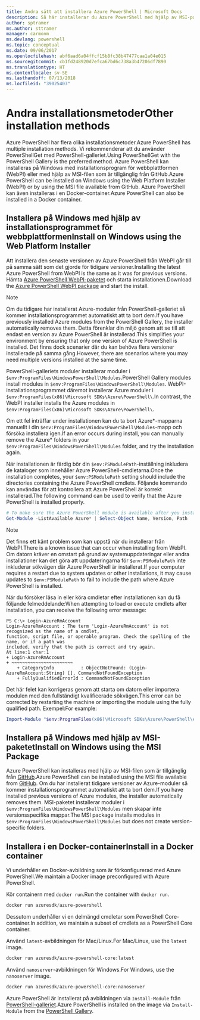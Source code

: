 ```yaml
---
title: Andra sätt att installera Azure PowerShell | Microsoft Docs
description: Så här installerar du Azure PowerShell med hjälp av MSI-paketet eller installationsprogrammet för webbplattformen.
author: sptramer
ms.author: sttramer
manager: carmonm
ms.devlang: powershell
ms.topic: conceptual
ms.date: 09/06/2017
ms.openlocfilehash: abf6aad6a04ffcf15b8fc38b47477caa1a04e015
ms.sourcegitcommit: cb1fd248920d7efca67bd6c738a3b47206df7890
ms.translationtype: HT
ms.contentlocale: sv-SE
ms.lasthandoff: 07/13/2018
ms.locfileid: "39025403"
---
```

# <a name="other-installation-methods"></a><span data-ttu-id="5bf50-103">Andra installationsmetoder</span><span class="sxs-lookup"><span data-stu-id="5bf50-103">Other installation methods</span></span>

<span data-ttu-id="5bf50-104">Azure PowerShell har flera olika installationsmetoder.</span><span class="sxs-lookup"><span data-stu-id="5bf50-104">Azure PowerShell has multiple installation methods.</span></span> <span data-ttu-id="5bf50-105">Vi rekommenderar att du använder PowerShellGet med PowerShell-galleriet.</span><span class="sxs-lookup"><span data-stu-id="5bf50-105">Using PowerShellGet with the PowerShell Gallery is the preferred method.</span></span> <span data-ttu-id="5bf50-106">Azure PowerShell kan installeras på Windows med installationsprogram för webbplattformen (WebPI) eller med hjälp av MSI-filen som är tillgänglig från GitHub.</span><span class="sxs-lookup"><span data-stu-id="5bf50-106">Azure PowerShell can be installed on Windows using the Web Platform Installer (WebPI) or by using the MSI file available from GitHub.</span></span> <span data-ttu-id="5bf50-107">Azure PowerShell kan även installeras i en Docker-container.</span><span class="sxs-lookup"><span data-stu-id="5bf50-107">Azure PowerShell can also be installed in a Docker container.</span></span>

## <a name="install-on-windows-using-the-web-platform-installer"></a><span data-ttu-id="5bf50-108">Installera på Windows med hjälp av installationsprogrammet för webbplattformen</span><span class="sxs-lookup"><span data-stu-id="5bf50-108">Install on Windows using the Web Platform Installer</span></span>

<span data-ttu-id="5bf50-109">Att installera den senaste versionen av Azure PowerShell från WebPI går till på samma sätt som det gjorde för tidigare versioner.</span><span class="sxs-lookup"><span data-stu-id="5bf50-109">Installing the latest Azure PowerShell from WebPI is the same as it was for previous versions.</span></span>
<span data-ttu-id="5bf50-110">Hämta [Azure PowerShell WebPI-paketet](http://aka.ms/webpi-azps) och starta installationen.</span><span class="sxs-lookup"><span data-stu-id="5bf50-110">Download the [Azure PowerShell WebPI package](http://aka.ms/webpi-azps) and start the install.</span></span>

> [!NOTE]
> <span data-ttu-id="5bf50-111">Om du tidigare har installerat Azure-moduler från PowerShell-galleriet så kommer installationsprogrammet automatiskt att ta bort dem.</span><span class="sxs-lookup"><span data-stu-id="5bf50-111">If you have previously installed Azure modules from the PowerShell Gallery, the installer automatically removes them.</span></span> <span data-ttu-id="5bf50-112">Detta förenklar din miljö genom att se till att endast en version av Azure PowerShell är installerad.</span><span class="sxs-lookup"><span data-stu-id="5bf50-112">This simplifies your environment by ensuring that only one version of Azure PowerShell is installed.</span></span> <span data-ttu-id="5bf50-113">Det finns dock scenarier där du kan behöva flera versioner installerade på samma gång.</span><span class="sxs-lookup"><span data-stu-id="5bf50-113">However, there are scenarios where you may need multiple versions installed at the same time.</span></span>
>
> <span data-ttu-id="5bf50-114">PowerShell-galleriets moduler installerar moduler i `$env:ProgramFiles\WindowsPowerShell\Modules`.</span><span class="sxs-lookup"><span data-stu-id="5bf50-114">PowerShell Gallery modules install modules in `$env:ProgramFiles\WindowsPowerShell\Modules`.</span></span> <span data-ttu-id="5bf50-115">WebPI-installationsprogrammet däremot installerar Azure moduler i `$env:ProgramFiles(x86)\Microsoft SDKs\Azure\PowerShell\`.</span><span class="sxs-lookup"><span data-stu-id="5bf50-115">In contrast, the WebPI installer installs the Azure modules in `$env:ProgramFiles(x86)\Microsoft SDKs\Azure\PowerShell\`.</span></span>
>
> <span data-ttu-id="5bf50-116">Om ett fel inträffar under installationen kan du ta bort Azure\*-mapparna manuellt i din `$env:ProgramFiles\WindowsPowerShell\Modules`-mapp och försöka installera igen.</span><span class="sxs-lookup"><span data-stu-id="5bf50-116">If an error occurs during install, you can manually remove the Azure\* folders in your `$env:ProgramFiles\WindowsPowerShell\Modules` folder, and try the installation again.</span></span>

<span data-ttu-id="5bf50-117">När installationen är färdig bör din `$env:PSModulePath`-inställning inkludera de kataloger som innehåller Azure PowerShell-cmdletarna.</span><span class="sxs-lookup"><span data-stu-id="5bf50-117">Once the installation completes, your `$env:PSModulePath` setting should include the directories containing the Azure PowerShell cmdlets.</span></span> <span data-ttu-id="5bf50-118">Följande kommando kan användas för att kontrollera att Azure PowerShell är korrekt installerad.</span><span class="sxs-lookup"><span data-stu-id="5bf50-118">The following command can be used to verify that the Azure PowerShell is installed properly.</span></span>

```powershell
# To make sure the Azure PowerShell module is available after you install
Get-Module -ListAvailable Azure* | Select-Object Name, Version, Path
```

> [!NOTE]
> <span data-ttu-id="5bf50-119">Det finns ett känt problem som kan uppstå när du installerar från WebPI.</span><span class="sxs-lookup"><span data-stu-id="5bf50-119">There is a known issue that can occur when installing from WebPI.</span></span> <span data-ttu-id="5bf50-120">Om datorn kräver en omstart på grund av systemuppdateringar eller andra installationer kan det göra att uppdateringarna för `$env:PSModulePath` inte inkluderar sökvägen där Azure PowerShell är installerat.</span><span class="sxs-lookup"><span data-stu-id="5bf50-120">If your computer requires a restart due to system updates or other installations, it may cause updates to `$env:PSModulePath` to fail to include the path where Azure PowerShell is installed.</span></span>

<span data-ttu-id="5bf50-121">När du försöker läsa in eller köra cmdletar efter installationen kan du få följande felmeddelande:</span><span class="sxs-lookup"><span data-stu-id="5bf50-121">When attempting to load or execute cmdlets after installation, you can receive the following error message:</span></span>

```output
PS C:\> Login-AzureRmAccount
Login-AzureRmAccount : The term 'Login-AzureRmAccount' is not recognized as the name of a cmdlet,
function, script file, or operable program. Check the spelling of the name, or if a path was
included, verify that the path is correct and try again.
At line:1 char:1
+ Login-AzureRmAccount
+ ~~~~~~~~~~~~~~~~~~~~~~~
    + CategoryInfo          : ObjectNotFound: (Login-AzureRmAccount:String) [], CommandNotFoundException
    + FullyQualifiedErrorId : CommandNotFoundException
```

<span data-ttu-id="5bf50-122">Det här felet kan korrigeras genom att starta om datorn eller importera modulen med den fullständigt kvalificerade sökvägen.</span><span class="sxs-lookup"><span data-stu-id="5bf50-122">This error can be corrected by restarting the machine or importing the module using the fully qualified path.</span></span> <span data-ttu-id="5bf50-123">Exempel:</span><span class="sxs-lookup"><span data-stu-id="5bf50-123">For example:</span></span>

```powershell
Import-Module "$env:ProgramFiles(x86)\Microsoft SDKs\Azure\PowerShell\AzureRM.psd1"
```

## <a name="install-on-windows-using-the-msi-package"></a><span data-ttu-id="5bf50-124">Installera på Windows med hjälp av MSI-paketet</span><span class="sxs-lookup"><span data-stu-id="5bf50-124">Install on Windows using the MSI Package</span></span>

<span data-ttu-id="5bf50-125">Azure PowerShell kan installeras med hjälp av MSI-filen som är tillgänglig från [GitHub](https://github.com/Azure/azure-powershell/releases/latest).</span><span class="sxs-lookup"><span data-stu-id="5bf50-125">Azure PowerShell can be installed using the MSI file available from [GitHub](https://github.com/Azure/azure-powershell/releases/latest).</span></span> <span data-ttu-id="5bf50-126">Om du har installerat tidigare versioner av Azure-moduler så kommer installationsprogrammet automatiskt att ta bort dem.</span><span class="sxs-lookup"><span data-stu-id="5bf50-126">If you have installed previous versions of Azure modules, the installer automatically removes them.</span></span> <span data-ttu-id="5bf50-127">MSI-paketet installerar moduler i `$env:ProgramFiles\WindowsPowerShell\Modules` men skapar inte versionsspecifika mappar.</span><span class="sxs-lookup"><span data-stu-id="5bf50-127">The MSI package installs modules in `$env:ProgramFiles\WindowsPowerShell\Modules` but does not create version-specific folders.</span></span>

## <a name="install-in-a-docker-container"></a><span data-ttu-id="5bf50-128">Installera i en Docker-container</span><span class="sxs-lookup"><span data-stu-id="5bf50-128">Install in a Docker container</span></span>

<span data-ttu-id="5bf50-129">Vi underhåller en Docker-avbildning som är förkonfigurerad med Azure PowerShell.</span><span class="sxs-lookup"><span data-stu-id="5bf50-129">We maintain a Docker image preconfigured with Azure PowerShell.</span></span>

<span data-ttu-id="5bf50-130">Kör containern med `docker run`.</span><span class="sxs-lookup"><span data-stu-id="5bf50-130">Run the container with `docker run`.</span></span>

```powershell
docker run azuresdk/azure-powershell
```

<span data-ttu-id="5bf50-131">Dessutom underhåller vi en delmängd cmdletar som PowerShell Core-container.</span><span class="sxs-lookup"><span data-stu-id="5bf50-131">In addition, we maintain a subset of cmdlets as a PowerShell Core container.</span></span>

<span data-ttu-id="5bf50-132">Använd `latest`-avbildningen för Mac/Linux.</span><span class="sxs-lookup"><span data-stu-id="5bf50-132">For Mac/Linux, use the `latest` image.</span></span>

```bash
docker run azuresdk/azure-powershell-core:latest
```

<span data-ttu-id="5bf50-133">Använd `nanoserver`-avbildningen för Windows.</span><span class="sxs-lookup"><span data-stu-id="5bf50-133">For Windows, use the `nanoserver` image.</span></span>

```powershell
docker run azuresdk/azure-powershell-core:nanoserver
```

<span data-ttu-id="5bf50-134">Azure PowerShell är installerat på avbildningen via `Install-Module` från [PowerShell-galleriet](https://www.powershellgallery.com/).</span><span class="sxs-lookup"><span data-stu-id="5bf50-134">Azure PowerShell is installed on the image via `Install-Module` from the [PowerShell Gallery](https://www.powershellgallery.com/).</span></span>